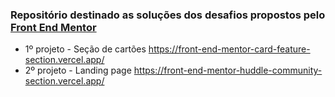 ### Repositório destinado as soluções dos desafios propostos pelo [Front End Mentor](https://www.frontendmentor.io/)

- 1º projeto - Seção de cartões https://front-end-mentor-card-feature-section.vercel.app/ 
- 2º projeto - Landing page https://front-end-mentor-huddle-community-section.vercel.app/